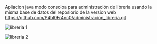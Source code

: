 Apliacion java modo consoloa para administración de libreria usando la misma base de datos del reposiorio de la version web https://github.com/P4bl0Fr4nc0/administracion_libreria.git

![libreria 1](https://github.com/user-attachments/assets/25c754eb-616b-4519-a788-fa266281ab04)


![libreria 2](https://github.com/user-attachments/assets/a8d8ca1e-8476-4da1-a7c8-ce3965b1dfa4)
